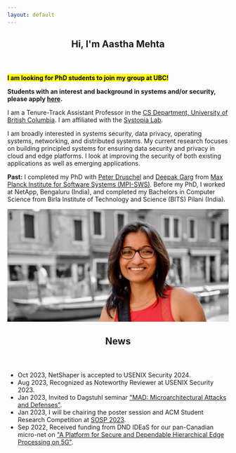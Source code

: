 ```yaml
---
layout: default
---
```

<!-- ### Aastha Mehta -->

<section id="banner">
  <div class="content">
  <!--
## About
  -->

  <header>
  <h1>Hi, I'm Aastha Mehta</h1>
  </header>
  <p><mark style="background-color:yellow"><b>I am looking for PhD students to join my group at UBC!</b></mark></p>

  <p><b>Students with an interest and background in systems and/or security, please apply <a href="https://www.cs.ubc.ca/students/grad/admissions">here</a>.</b></p>

  <p>I am a Tenure-Track Assistant Professor in the <a href="https://www.cs.ubc.ca/">CS Department, University of British Columbia</a>.
  I am affiliated with the <a href="https://systopia.cs.ubc.ca">Systopia Lab</a>.
  </p>

  <p>I am broadly interested in systems security, data privacy, operating systems, networking, and distributed systems. My current research focuses on building principled systems for ensuring data security and privacy in cloud and edge platforms. I look at improving the security of both existing applications as well as emerging applications.</p>
  <!--
  <p>I am broadly interested in systems security, data privacy, operating systems, networking, and distributed systems. I have worked on building <a href="http://thoth.mpi-sws.org/">systems</a> that enable online services to comply with data privacy and usage policies, and prevent accidental disclosures due to bugs and misconfigurations. More recently, I have been working on solutions to ensure privacy in Cloud services in the face of side-channel disclosures. Currently, I am also exploring systems for effective contact tracing and epidemic risk notification in the context of COVID-19.</p>
  -->

  <p><b>Past:</b> I completed my PhD with <a href="http://www.mpi-sws.org/~druschel/">Peter Druschel</a> and <a href="http://www.mpi-sws.org/~dg/">Deepak Garg</a> from <a href="http://www.mpi-sws.org/">Max Planck Institute for Software Systems (MPI-SWS)</a>. Before my PhD, I worked at NetApp, Bengaluru (India), and completed my Bachelors in Computer Science from Birla Institute of Technology and Science (BITS) Pilani (India).</p>

  </div>

  <span class="image object">
  <img src="imgs/Aastha_pic.jpg" class="wrap align-center">
  </span>
</section>

<!--
## Publications
To know more about our research, visit our [group web page](https://aasthakm.github.io/research/projects.html).

- Reconciling Security and Utility in Next Generation Epidemic Risk Mitigation System [\[PDF\]](https://arxiv.org/pdf/2011.08069.pdf)<br>
Pierfrancesco Ingo, Nichole Boufford, Ming Cheng Jiang, Rowan Lindsay, Roberta De Viti, Matthew Lentz, Gilles Barthe, Manuel Gomez-Rodriguez, Bernhard Schölkopf, Deepak Garg, Peter Druschel, **Aastha Mehta**<br>
Arxiv 2022.<br>
-->
<!-- <span style="font-size:12px;">*Authors listed in alphabetical order</span> -->

<!--
- Pacer: Network Side-Channel Mitigation in the Cloud [\[PDF\]](https://aasthakm.github.io/files/sec22-pacer.pdf) [\[Tech Report\]](https://arxiv.org/pdf/1908.11568.pdf) [\[Code\]](https://gitlab.mpi-sws.org/pacer)<br>
**Aastha Mehta**, Mohamed Alzayat, Roberta De Viti, Björn B. Brandenburg, Peter Druschel, Deepak Garg<br>
USENIX Security Symposium, 2022.

- Listening to Bluetooth Beacons for Epidemic Risk Mitigation* [\[PDF\]](https://www.nature.com/articles/s41598-022-09440-1.pdf)<br>
Gilles Barthe, Roberta De Viti, Peter Druschel, Deepak Garg, Manuel Gomez-Rodriguez, Pierfrancesco Ingo, Heiner Kremer, Matthew Lentz, Lars Lorch, **Aastha Mehta**, Bernhard Schölkopf<br>
Scientific Reports. 2022.<br>
<span style="font-size:12px;">*Authors listed in alphabetical order</span>

- PanCast: Listening to Bluetooth Beacons for Epidemic Risk Mitigation* [\[PDF\]](https://arxiv.org/pdf/2011.08069.pdf)<br>
Gilles Barthe, Roberta De Viti, Peter Druschel, Deepak Garg, Manuel Gomez-Rodriguez, Pierfrancesco Ingo, Matthew Lentz, **Aastha Mehta**, Bernhard Schölkopf<br>
White Paper, 2020.<br>
<span style="font-size:12px;">*Authors listed in alphabetical order</span>

- Ensuring Compliance with Data Privacy and Usage Policies in Online Services [\[PDF\]](https://aasthakm.github.io/files/AasthaMehta-PhDThesis-2020.pdf)<br>
**Aastha Mehta**<br>
PhD Thesis, 2020.
-->
<!-- http://dx.doi.org/10.22028/D291-32673 -->

<!--
- Qapla: Policy compliance for database-backed systems [\[PDF\]](https://aasthakm.github.io/files/sec17-qapla.pdf) [\[Code\]](https://github.com/aasthakm/qapla)<br>
**Aastha Mehta**, Eslam Elnikety, Katura Harvey, Deepak Garg, Peter Druschel<br>
USENIX Security Symposium, 2017.

- Thoth: Comprehensive Policy Compliance in Data Retrieval Systems [\[PDF\]](https://aasthakm.github.io/files/sec16-thoth.pdf)<br>
Eslam Elnikety, **Aastha Mehta**, Anjo Vahldiek-Oberwagner, Deepak Garg, Peter Druschel<br>
USENIX Security Symposium, 2016.

- Oblivious Multi-Party Machine Learning on Trusted Processors [\[PDF\]](https://aasthakm.github.io/files/sec16-oblivML.pdf)<br>
Olga Ohrimenko, Felix Schuster, Cédric Fournet, **Aastha Mehta**, Sebastian Nowozin, Kapil Vaswani, Manuel Costa<br>
USENIX Security Symposium, 2016.

- Guardat: Enforcing data policies at the storage layer [\[PDF\]](https://aasthakm.github.io/files/eurosys15-guardat.pdf)<br>
Anjo Vahldiek, Eslam Elnikety, **Aastha Mehta**, Deepak Garg, Peter Druschel, Ansley Post, Rodrigo Rodriguez, Johannes Gehrke<br>
European Conference on Computer Systems (EuroSys), 2015.

- HDFS Space Consolidation<br>
**Aastha Mehta**, Deepti Banka, Kartheek Muthyala, Priya Sehgal, Ajay Bakre<br>
Student Research Symposium, International Conference on High Performance Computing (HiPC), 2011.
-->

<!--
## Group

#### Current
- Amir Sabzi (MSc, 2021 -)
- Praveen Gupta (MSc, 2022 -)
- Rut Vora (MSc, 2022 -)
- Yayu Wang (MSc, 2022 -)

#### Past
- Tanya Prasad (MITACS Intern 2022 and UG Hons. Thesis, BITS Pilani, 2022 - 2023)
- Aanandi Siddharth (UG research, 2022)
- Kasra Kamal (UG Honors Thesis, 2022, received [Rick Sample Memorial Award in CS](https://www.cs.ubc.ca/award/2022/05/rick-sample-memorial-award-computer-science))
- Gokce Dilek (UG research, 2022)
- Jae Han (Ryan) Kim (UG research, 2022)
- Nichole Boufford (UG research, 2021)
- Chenhao Xu (UG research, 2021)
- Gwangkul (David) Kim (UG research, 2021)
- Rowan Lindsay (UG research, 2021)
- Ming Cheng Jiang (UG research, 2021)
-->

<!--
## Collaborators
Pierfrancesco Ingo, Mathias Lécuyer, Margo Seltzer, Swati Goswami,
Mohammad Shahrad, Arshia Moghimi, David Lie, Eyal De Lara, Oana Balmau, Julien Gascon-Samson
-->

<!--
## Teaching

- Instructor, CPSC 317: Internet Computing<br>
Winter Term 2, Jan 2023

- Instructor, [CPSC 538M: Systems Security](https://aasthakm.github.io/courses/cpsc538m.html) (UBC Graduate Course)<br>
Winter Term 1, Sep 2022

- Instructor, [CPSC 538M: Security and Privacy in the Era of Side Channels](https://aasthakm.github.io/courses/2021w1/cpsc538m.html) (UBC Graduate Course)<br>
Winter Term 1, Sep 2021

- Co-Instructor, [Operating Systems](https://courses.mpi-sws.org/os-ws19/) (UdS Graduate Core Course)<br>
Winter 2019

- Teaching Assistant, [Information Flow Control Systems](https://people.mpi-sws.org/~dg/teaching/ifcs2016/ifcs2016.html) (UdS Graduate Seminar)<br>
Summer 2016

- Teaching Assistant, [Operating Systems](http://courses.mpi-sws.org/os-ss13/) (UdS Graduate Core Course)<br>
Summer 2013
-->

<!--
## Service

**Program Committee**
-->
<!--**2023:**-->
<!--
- [SysTex 2023](https://systex.cs.fau.de/systex23/)
- [USENIX Security 2023](https://www.usenix.org/conference/usenixsecurity23)
- [Oakland S&P 2023](https://www.ieee-security.org/TC/SP2023/)
- [JSys (System Security area)](https://www.jsys.org/cfp_security/)
-->
<!--**2022:**-->
<!--
- [EuroSys 2022](https://2022.eurosys.org/calls/call-for-papers/)
- [ASPLOS 2022](https://asplos-conference.org/)
- [USENIX Security 2022](https://www.usenix.org/conference/usenixsecurity22)
-->
<!--**2021:**-->
<!--
- [Systor 2021](https://www.systor.org/2021/)
- [EuroSys 2021](https://2021.eurosys.org/)
- [EuroDW 2021](https://2021.eurosys.org/workshops.html#workshops)
- [PriSC 2021](https://popl21.sigplan.org/home/prisc-2021)
-->
<!--**2020:**-->
<!--
- [Middleware Doctoral Symposium 2020](https://2020.middleware-conference.org/call-for-doctoral-symposium.html)
  
**Organizer**

- [ACM Student Research Competition @ SOSP 2023](https://src.acm.org/about)
- [Poster session @ SOSP 2023](https://sosp2023.mpi-sws.org/)
- [OSDI 2020 Mentoring Program](https://www.usenix.org/conference/osdi20/mentorship) (Co-organized with Natacha Crooks, Malte Schwarzkopf)

**Mentor**

- [SOSP 2019 Mentoring Program](https://sosp19.rcs.uwaterloo.ca/mentoring.html)
-->

<section>
  <header class="major">
  <h2> News </h2>
  </header>
  <div class="content">
  <ul class="content">
  <li>Oct 2023, NetShaper is accepted to USENIX Security 2024.</li>
  <li>Aug 2023, Recognized as Noteworthy Reviewer at USENIX Security 2023.</li>
  <li>Jan 2023, Invited to Dagstuhl seminar <a href="https://www.dagstuhl.de/en/seminars/seminar-calendar/seminar-details/23481">"MAD: Microarchitectural Attacks and Defenses"</a>.</li>
  <li>Jan 2023, I will be chairing the poster session and ACM Student Research
  Competition at <a href="https://sosp2023.mpi-sws.org/">SOSP 2023</a>.</li>
  <li>Sep 2022, Received funding from DND IDEaS for our pan-Canadian micro-net on <a href="https://www.cs.ubc.ca/news/2022/09/15m-canadas-department-national-defence-fund-development-5g-edge-computing-research-network">"A Platform for
  Secure and Dependable Hierarchical Edge Processing on 5G"</a>.</li>

<!--
  <li>Aug 2022, Invited to give a talk at IIT Delhi.</li>
- Dec 2021, Received NSERC Defense Supplement for Discovery Grant.
- Apr 2021, Received NSERC Discovery Grant.
- Mar 2021, Invited to give a talk at IIT Kharagpur
</section>
-->

<!--
## Awards & Honors
- Received NSERC Discovery Grant (2021-2026) with a Defense Supplement (2021-2024).
- Selected for [Rising Stars Workshop in EECS](https://risingstars18-eecs.mit.edu/). Oct 2018.
- Selected for [Heidelberg Laureate Forum (HLF)](https://www.heidelberg-laureate-forum.org/event_2016/). My [Q&A with 6 out of 200](https://scilogs.spektrum.de/hlf/2499-2/) at HLF. Aug 2016.
-->

<!--
## Contact
-->
<!-- \<first name\>k\<last initial\>[AT]cs.ubc.ca -->
<!--
[first name]k[last initial]@cs.ubc.ca
-->
